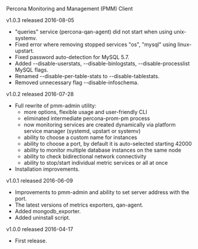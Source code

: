 Percona Monitoring and Management (PMM) Client

v1.0.3 released 2016-08-05

* "queries" service (percona-qan-agent) did not start when using unix-systemv.
* Fixed error where removing stopped services "os", "mysql" using linux-upstart.
* Fixed password auto-detection for MySQL 5.7.
* Added --disable-userstats, --disable-binlogstats, --disable-processlist MySQL flags.
* Renamed --disable-per-table-stats to --disable-tablestats.
* Removed unnecessary flag --disable-infoschema.

v1.0.2 released 2016-07-28

* Full rewrite of pmm-admin utility:
  * more options, flexible usage and user-friendly CLI
  * eliminated intermediate percona-prom-pm process
  * now monitoring services are created dynamically via platform service manager (systemd, upstart or systemv)
  * ability to choose a custom name for instances
  * ability to choose a port, by default it is auto-selected starting 42000
  * ability to monitor multiple database instances on the same node
  * ability to check bidirectional network connectivity
  * ability to stop/start individual metric services or all at once
* Installation improvements.

v1.0.1 released 2016-06-09

* Improvements to pmm-admin and ability to set server address with the port.
* The latest versions of metrics exporters, qan-agent.
* Added mongodb_exporter.
* Added uninstall script.

v1.0.0 released 2016-04-17

* First release.
